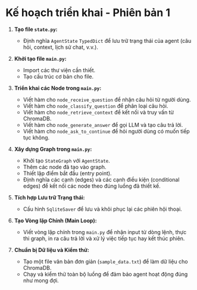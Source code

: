 # Kế hoạch triển khai - Phiên bản 1

1.  **Tạo file `state.py`:**
    *   Định nghĩa `AgentState` `TypedDict` để lưu trữ trạng thái của agent (câu hỏi, context, lịch sử chat, v.v.).

2.  **Khởi tạo file `main.py`:**
    *   Import các thư viện cần thiết.
    *   Tạo cấu trúc cơ bản cho file.

3.  **Triển khai các Node trong `main.py`:**
    *   Viết hàm cho `node_receive_question` để nhận câu hỏi từ người dùng.
    *   Viết hàm cho `node_classify_question` để phân loại câu hỏi.
    *   Viết hàm cho `node_retrieve_context` để kết nối và truy vấn từ ChromaDB.
    *   Viết hàm cho `node_generate_answer` để gọi LLM và tạo câu trả lời.
    *   Viết hàm cho `node_ask_to_continue` để hỏi người dùng có muốn tiếp tục không.

4.  **Xây dựng Graph trong `main.py`:**
    *   Khởi tạo `StateGraph` với `AgentState`.
    *   Thêm các node đã tạo vào graph.
    *   Thiết lập điểm bắt đầu (entry point).
    *   Định nghĩa các cạnh (edges) và các cạnh điều kiện (conditional edges) để kết nối các node theo đúng luồng đã thiết kế.

5.  **Tích hợp Lưu trữ Trạng thái:**
    *   Cấu hình `SqliteSaver` để lưu và khôi phục lại các phiên hội thoại.

6.  **Tạo Vòng lặp Chính (Main Loop):**
    *   Viết vòng lặp chính trong `main.py` để nhận input từ dòng lệnh, thực thi graph, in ra câu trả lời và xử lý việc tiếp tục hay kết thúc phiên.

7.  **Chuẩn bị Dữ liệu và Kiểm thử:**
    *   Tạo một file văn bản đơn giản (`sample_data.txt`) để làm dữ liệu cho ChromaDB.
    *   Chạy và kiểm thử toàn bộ luồng để đảm bảo agent hoạt động đúng như mong đợi.
